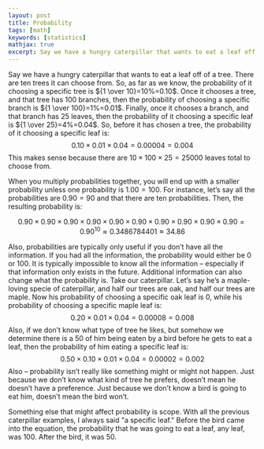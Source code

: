 ```yaml
---
layout: post
title: Probability
tags: [math]
keywords: [statistics]
mathjax: true
excerpt: Say we have a hungry caterpillar that wants to eat a leaf off of a tree. There are ten trees it can choose from. So, as far as we know, the probability of it choosing a specific tree is
---
```


Say we have a hungry caterpillar that wants to eat a leaf off of a tree. There are ten trees it can choose from. So, as far as we know, the probability of it choosing a specific tree is ${1 \over 10}=10%=0.10$. Once it chooses a tree, and that tree has 100 branches, then the probability of choosing a specific branch is ${1 \over 100}=1%=0.01$. Finally, once it chooses a branch, and that branch has 25 leaves, then the probability of it choosing a specific leaf is ${1 \over 25}=4%=0.04$. So, before it has chosen a tree, the probability of it choosing a specific leaf is: $$0.10×0.01×0.04=0.00004=0.004%={1 \over 25000}$$ This makes sense because there are $10×100×25=25000$ leaves total to choose from.

When you multiply probabilities together, you will end up with a smaller probability unless one probability is $1.00=100%$. For instance, let’s say all the probabilities are $0.90=90%$ and that there are ten probabilities. Then, the resulting probability is: <div class="abs_center">$$0.90×0.90×0.90×0.90×0.90×0.90×0.90×0.90×0.90×0.90=0.90^{10}≈0.3486784401≈34.86%$$</div>

Also, probabilities are typically only useful if you don’t have all the information. If you had all the information, the probability would either be $0%$ or $100%$. It is typically impossible to know all the information – especially if that information only exists in the future. Additional information can also change what the probability is. Take our caterpillar. Let’s say he’s a maple-loving specie of caterpillar, and half our trees are oak, and half our trees are maple. Now his probability of choosing a specific oak leaf is $0%$, while his probability of choosing a specific maple leaf is: $$0.20×0.01×0.04=0.00008=0.008%={1 \over 12500}$$ Also, if we don’t know what type of tree he likes, but somehow we determine there is a $50%$ of him being eaten by a bird before he gets to eat a leaf, then the probability of him eating a specific leaf is: $$0.50 ×0.10×0.01×0.04=0.00002=0.002%={1 \over 50000}$$ Also – probability isn’t really like something might or might not happen. Just because we don’t know what kind of tree he prefers, doesn’t mean he doesn’t have a preference. Just because we don’t know a bird is going to eat him, doesn’t mean the bird won’t.

Something else that might affect probability is scope. With all the previous caterpillar examples, I always said "a specific leaf." Before the bird came into the equation, the probability that he was going to eat a leaf, any leaf, was $100%$. After the bird, it was $50%$. 
